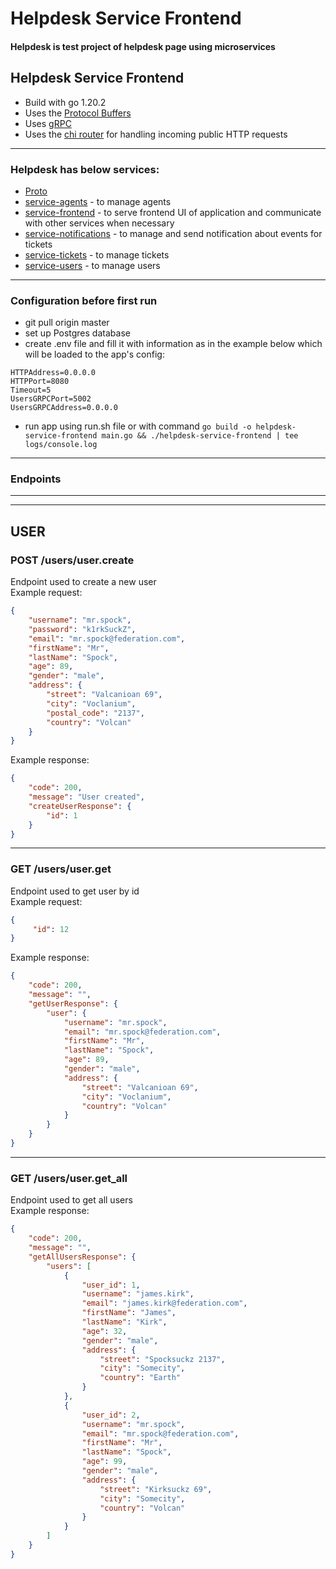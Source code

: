 # Helpdesk Service Frontend

#### Helpdesk is test project of helpdesk page using microservices

## Helpdesk Service Frontend

- Build with go 1.20.2
- Uses the [Protocol Buffers](https://protobuf.dev/)
- Uses [gRPC](https://grpc.io/)
- Uses the [chi router](https://github.com/go-ch/chi) for handling incoming public HTTP requests

-------------
### Helpdesk has below services:

- [Proto](https://github.com/dzwiedz90/helpdesk-proto)
- [service-agents]() - to manage agents
- [service-frontend](https://github.com/dzwiedz90/helpdesk-service-frontend) - to serve frontend UI of application and communicate with other services when necessary
- [service-notifications]() - to manage and send notification about events for tickets
- [service-tickets]() - to manage tickets
- [service-users](https://github.com/dzwiedz90/helpdesk-service-users) - to manage users

-------------
### Configuration before first run
- git pull origin master
- set up Postgres database
- create .env file and fill it with information as in the example below which will be loaded to the app's config:
```
HTTPAddress=0.0.0.0
HTTPPort=8080
Timeout=5
UsersGRPCPort=5002
UsersGRPCAddress=0.0.0.0
```
- run app using run.sh file or with command ```go build -o helpdesk-service-frontend main.go && ./helpdesk-service-frontend | tee logs/console.log```

-------------
### Endpoints
---
---
## USER

### POST /users/user.create
Endpoint used to create a new user</br>
Example request:
```json
{
    "username": "mr.spock",
    "password": "k1rkSuckZ",
    "email": "mr.spock@federation.com",
    "firstName": "Mr",
    "lastName": "Spock",
    "age": 89,
    "gender": "male",
    "address": {
        "street": "Valcanioan 69",
        "city": "Voclanium",
        "postal_code": "2137",
        "country": "Volcan"
    }
}
```
Example response:
```json
{
    "code": 200,
    "message": "User created",
    "createUserResponse": {
        "id": 1
    }
}
```

---
### GET /users/user.get
Endpoint used to get user by id</br>
Example request:
```json
{
     "id": 12
}
```
Example response:
```json
{
    "code": 200,
    "message": "",
    "getUserResponse": {
        "user": {
            "username": "mr.spock",
            "email": "mr.spock@federation.com",
            "firstName": "Mr",
            "lastName": "Spock",
            "age": 89,
            "gender": "male",
            "address": {
                "street": "Valcanioan 69",
                "city": "Voclanium",
                "country": "Volcan"
            }
        }
    }
}
```

---
### GET /users/user.get_all
Endpoint used to get all users</br>
Example response:
```json
{
    "code": 200,
    "message": "",
    "getAllUsersResponse": {
        "users": [
            {
                "user_id": 1,
                "username": "james.kirk",
                "email": "james.kirk@federation.com",
                "firstName": "James",
                "lastName": "Kirk",
                "age": 32,
                "gender": "male",
                "address": {
                    "street": "Spocksuckz 2137",
                    "city": "Somecity",
                    "country": "Earth"
                }
            },
            {
                "user_id": 2,
                "username": "mr.spock",
                "email": "mr.spock@federation.com",
                "firstName": "Mr",
                "lastName": "Spock",
                "age": 99,
                "gender": "male",
                "address": {
                    "street": "Kirksuckz 69",
                    "city": "Somecity",
                    "country": "Volcan"
                }
            }
        ]
    }
}
```